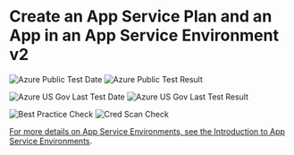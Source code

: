 # Create an App Service Plan and an App in an App Service Environment v2

![Azure Public Test Date](https://azurequickstartsservice.blob.core.windows.net/badges/201-web-app-asp-app-on-asev2-create/PublicLastTestDate.svg)
![Azure Public Test Result](https://azurequickstartsservice.blob.core.windows.net/badges/201-web-app-asp-app-on-asev2-create/PublicDeployment.svg)

![Azure US Gov Last Test Date](https://azurequickstartsservice.blob.core.windows.net/badges/201-web-app-asp-app-on-asev2-create/FairfaxLastTestDate.svg)
![Azure US Gov Last Test Result](https://azurequickstartsservice.blob.core.windows.net/badges/201-web-app-asp-app-on-asev2-create/FairfaxDeployment.svg)

![Best Practice Check](https://azurequickstartsservice.blob.core.windows.net/badges/201-web-app-asp-app-on-asev2-create/BestPracticeResult.svg)
![Cred Scan Check](https://azurequickstartsservice.blob.core.windows.net/badges/201-web-app-asp-app-on-asev2-create/CredScanResult.svg)

<a href="https://portal.azure.com/#create/Microsoft.Template/uri/https%3A%2F%2Fraw.githubusercontent.com%2Fazure%2Fazure-quickstart-templates%2Fmaster%2F201-web-app-asp-app-on-asev2-create%2Fazuredeploy.json" target="_blank">

For more details on App Service Environments, see the
[Introduction to App Service Environments](https://docs.microsoft.com/azure/app-service/app-service-environment/app-service-env-intro/).
